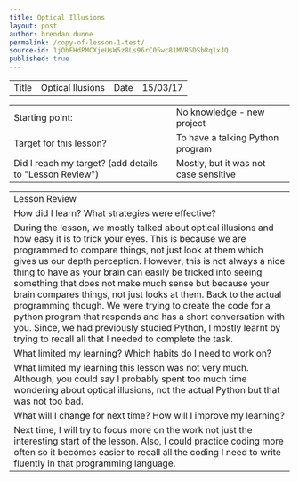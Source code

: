 ```yaml
---
title: Optical Illusions
layout: post
author: brendan.dunne
permalink: /copy-of-lesson-1-test/
source-id: 1jObFHdPMCXjeUsW5z8Ls96rC05wc81MVR5DSbRq1xJQ
published: true
---
```

<table>
  <tr>
    <td>Title</td>
    <td>Optical Ilusions</td>
    <td>Date</td>
    <td>15/03/17</td>
  </tr>
</table>


<table>
  <tr>
    <td>Starting point:</td>
    <td>No knowledge - new project</td>
  </tr>
  <tr>
    <td>Target for this lesson?</td>
    <td>To have a talking Python program</td>
  </tr>
  <tr>
    <td>Did I reach my target? 
(add details to "Lesson Review")</td>
    <td> Mostly, but it was not case sensitive</td>
  </tr>
</table>


<table>
  <tr>
    <td>Lesson Review</td>
  </tr>
  <tr>
    <td>How did I learn? What strategies were effective? </td>
  </tr>
  <tr>
    <td>During the lesson, we mostly talked about optical illusions and how easy it is to trick your eyes. This is because we are programmed to compare things, not just look at them which gives us our depth perception. However, this is not always a nice thing to have as your brain can easily be tricked into seeing something that does not make much sense but because your brain compares things, not just looks at them. Back to the actual programming though. We were trying to create the code for a python program that responds and has a short conversation with you. Since, we had previously studied Python, I mostly learnt by trying to recall all that I needed to complete the task.</td>
  </tr>
  <tr>
    <td>What limited my learning? Which habits do I need to work on? </td>
  </tr>
  <tr>
    <td>What limited my learning this lesson was not very much. Although, you could say I probably spent too much time wondering about optical illusions, not the actual Python but that was not too bad. </td>
  </tr>
  <tr>
    <td>What will I change for next time? How will I improve my learning?</td>
  </tr>
  <tr>
    <td>Next time, I will try to focus more on the work not just the interesting start of the lesson. Also, I could practice coding more often so it becomes easier to recall all the coding I need to write fluently in that programming language.</td>
  </tr>
</table>


